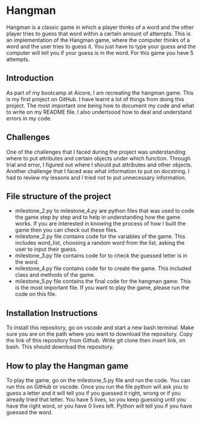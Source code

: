 # Hangman
Hangman is a classic game in which a player thinks of a word and the other player tries to guess that word within a certain amount of attempts.
This is an implementation of the Hangman game, where the computer thinks of a word and the user tries to guess it. You just have to type your guess and the computer will tell you if your guess is in the word. For this game you have 5 attempts. 
## Introduction
As part of my bootcamp at Aicore, I am recreating the hangman game. This is my first project on GitHub. I have learnt a lot of things from doing this project. The most important one being how to document my code and what to write on my README file. I also undertsood how to deal and understand errors in my code. 

## Challenges
One of the challenges that I faced during the project was understanding where to put attributes and certain objects under which function. Through trial and error, I figured out where I should put attributes and other objects. 
Another challenge that I faced was what information to put on docstring. I had to review my lessons and I tried not to put unnecessary information. 

## File structure of the project 
- milestone_2.py to milestone_4.py are python files that was used to code the game step by step and to help in understanding how the game works. If you are interested in knowing the process of how I built the game then you can check out these files.
- milestone_2.py file contains code for the variables of the game. This includes word_list, choosing a random word from the list, asking the user to input their guess.
- milestone_3.py file contains code for to check the guessed letter is in the word. 
- milestone_4.py file contains code for to create the game. This included class and methods of the game.
- milestone_5.py file contains the final code for the hangman game. This is the most important file. If you want to play the game, please run the code on this file.

## Installation Instructions
To install this repository, go on vscode and start a new bash terminal. Make sure you are on the path where you want to download the repository. Copy the link of this repository from Github. Write git clone then insert link, on bash. This should download the repository. 

## How to play the Hangman game
To play the game, go on the milestone_5.py file and run the code. You can run this on GitHub or vscode. Once you run the file python will ask you to guess a letter and it will tell you if you guessed it right, wrong or if you already tried that letter. You have 5 lives, so you keep guessing until you have the right word, or you have 0 lives left. Python will tell you if you have guessed the word. 
